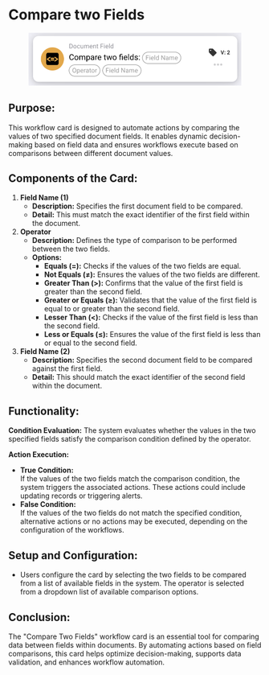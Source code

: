 # Compare two Fields

<figure><img src="../../../../.gitbook/assets/image (11) (1) (1) (1) (1).png" alt="" width="563"><figcaption></figcaption></figure>

## **Purpose:**

This workflow card is designed to automate actions by comparing the values of two specified document fields. It enables dynamic decision-making based on field data and ensures workflows execute based on comparisons between different document values.

## **Components of the Card:**

1. **Field Name (1)**
   * **Description:** Specifies the first document field to be compared.
   * **Detail:** This must match the exact identifier of the first field within the document.
2. **Operator**
   * **Description:** Defines the type of comparison to be performed between the two fields.
   * **Options:**
     * **Equals (=):** Checks if the values of the two fields are equal.
     * **Not Equals (≠):** Ensures the values of the two fields are different.
     * **Greater Than (>):** Confirms that the value of the first field is greater than the second field.
     * **Greater or Equals (≥):** Validates that the value of the first field is equal to or greater than the second field.
     * **Lesser Than (<):** Checks if the value of the first field is less than the second field.
     * **Less or Equals (≤):** Ensures the value of the first field is less than or equal to the second field.
3. **Field Name (2)**
   * **Description:** Specifies the second document field to be compared against the first field.
   * **Detail:** This should match the exact identifier of the second field within the document.

## **Functionality:**

**Condition Evaluation:** The system evaluates whether the values in the two specified fields satisfy the comparison condition defined by the operator.

**Action Execution:**

* **True Condition:**\
  If the values of the two fields match the comparison condition, the system triggers the associated actions. These actions could include updating records or triggering alerts.
* **False Condition:**\
  If the values of the two fields do not match the specified condition, alternative actions or no actions may be executed, depending on the configuration of the workflows.

## **Setup and Configuration:**&#x20;

* Users configure the card by selecting the two fields to be compared from a list of available fields in the system. The operator is selected from a dropdown list of available comparison options.

## **Conclusion:**

The "Compare Two Fields" workflow card is an essential tool for comparing data between fields within documents. By automating actions based on field comparisons, this card helps optimize decision-making, supports data validation, and enhances workflow automation.
